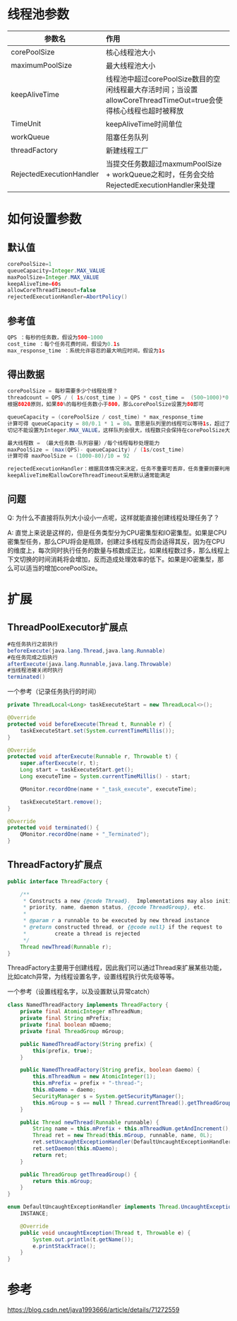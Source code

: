 # 线程池参数

|参数名	|作用
| --------   | :-----  |
|corePoolSize	|核心线程池大小
|maximumPoolSize|	最大线程池大小
|keepAliveTime	| 线程池中超过corePoolSize数目的空闲线程最大存活时间；当设置allowCoreThreadTimeOut=true会使得核心线程也超时被释放
|TimeUnit	|keepAliveTime时间单位
|workQueue	|阻塞任务队列
|threadFactory	|新建线程工厂
|RejectedExecutionHandler	|当提交任务数超过maxmumPoolSize + workQueue之和时，任务会交给RejectedExecutionHandler来处理

# 如何设置参数
## 默认值

```java
corePoolSize=1
queueCapacity=Integer.MAX_VALUE
maxPoolSize=Integer.MAX_VALUE
keepAliveTime=60s
allowCoreThreadTimeout=false
rejectedExecutionHandler=AbortPolicy()
```
## 参考值

```java
QPS ：每秒的任务数，假设为500~1000
cost_time ：每个任务花费时间，假设为0.1s
max_response_time ：系统允许容忍的最大响应时间，假设为1s
```

## 得出数据
```java
corePoolSize = 每秒需要多少个线程处理？
threadcount = QPS / ( 1s/cost_time ) = QPS * cost_time =  (500~1000)*0.1 = 50~100 个线程。corePoolSize设置应该大于50
根据8020原则，如果80%的每秒任务数小于800，那么corePoolSize设置为80即可

queueCapacity = (corePoolSize / cost_time) * max_response_time
计算可得 queueCapacity = 80/0.1 * 1 = 80。意思是队列里的线程可以等待1s，超过了的需要新开线程来执行
切记不能设置为Integer.MAX_VALUE，这样队列会很大，线程数只会保持在corePoolSize大小，当任务陡增时，不能新开线程来执行，响应时间会随之陡增。

最大线程数 = （最大任务数-队列容量）/每个线程每秒处理能力
maxPoolSize = (max(QPS)- queueCapacity) / (1s/cost_time)
计算可得 maxPoolSize = (1000-80)/10 = 92

rejectedExecutionHandler：根据具体情况来决定，任务不重要可丢弃，任务重要则要利用一些缓冲机制来处理
keepAliveTime和allowCoreThreadTimeout采用默认通常能满足
```

## 问题
Q: 为什么不直接将队列大小设小一点呢，这样就能直接创建线程处理任务了？

A: 直觉上来说是这样的，但是任务类型分为CPU密集型和IO密集型。如果是CPU密集型任务，那么CPU将会是瓶颈，创建过多线程反而会适得其反，因为在CPU的维度上，每次同时执行任务的数量与核数成正比，如果线程数过多，那么线程上下文切换的时间消耗将会增加，反而造成处理效率的低下。如果是IO密集型，那么可以适当的增加corePoolSize。

# 扩展

## ThreadPoolExecutor扩展点
```java
#在任务执行之前执行
beforeExecute(java.lang.Thread,java.lang.Runnable)
#在任务完成之后执行
afterExecute(java.lang.Runnable,java.lang.Throwable)
#当线程池被关闭时执行
terminated()
```
一个参考（记录任务执行的时间）

```java
private ThreadLocal<Long> taskExecuteStart = new ThreadLocal<>();

@Override
protected void beforeExecute(Thread t, Runnable r) {
    taskExecuteStart.set(System.currentTimeMillis());
}

@Override
protected void afterExecute(Runnable r, Throwable t) {
    super.afterExecute(r, t);
    Long start = taskExecuteStart.get();
    Long executeTime = System.currentTimeMillis() - start;

    QMonitor.recordOne(name + "_task_execute", executeTime);

    taskExecuteStart.remove();
}

@Override
protected void terminated() {
    QMonitor.recordOne(name + "_Terminated");
}
```

## ThreadFactory扩展点

```java
public interface ThreadFactory {

    /**
     * Constructs a new {@code Thread}.  Implementations may also initialize
     * priority, name, daemon status, {@code ThreadGroup}, etc.
     *
     * @param r a runnable to be executed by new thread instance
     * @return constructed thread, or {@code null} if the request to
     *         create a thread is rejected
     */
    Thread newThread(Runnable r);
}
```
ThreadFactory主要用于创建线程，因此我们可以通过Thread来扩展某些功能，比如catch异常，为线程设置名字，设置线程执行优先级等等。

一个参考（设置线程名字，以及设置默认异常catch）

```java
class NamedThreadFactory implements ThreadFactory {
    private final AtomicInteger mThreadNum;
    private final String mPrefix;
    private final boolean mDaemo;
    private final ThreadGroup mGroup;

    public NamedThreadFactory(String prefix) {
        this(prefix, true);
    }

    public NamedThreadFactory(String prefix, boolean daemo) {
        this.mThreadNum = new AtomicInteger(1);
        this.mPrefix = prefix + "-thread-";
        this.mDaemo = daemo;
        SecurityManager s = System.getSecurityManager();
        this.mGroup = s == null ? Thread.currentThread().getThreadGroup() : s.getThreadGroup();
    }

    public Thread newThread(Runnable runnable) {
        String name = this.mPrefix + this.mThreadNum.getAndIncrement();
        Thread ret = new Thread(this.mGroup, runnable, name, 0L);
        ret.setUncaughtExceptionHandler(DefaultUncaughtExceptionHandler.INSTANCE);
        ret.setDaemon(this.mDaemo);
        return ret;
    }

    public ThreadGroup getThreadGroup() {
        return this.mGroup;
    }
}

enum DefaultUncaughtExceptionHandler implements Thread.UncaughtExceptionHandler {
    INSTANCE;

    @Override
    public void uncaughtException(Thread t, Throwable e) {
        System.out.println(t.getName());
        e.printStackTrace();
    }
}
```

# 参考

https://blog.csdn.net/java1993666/article/details/71272559
